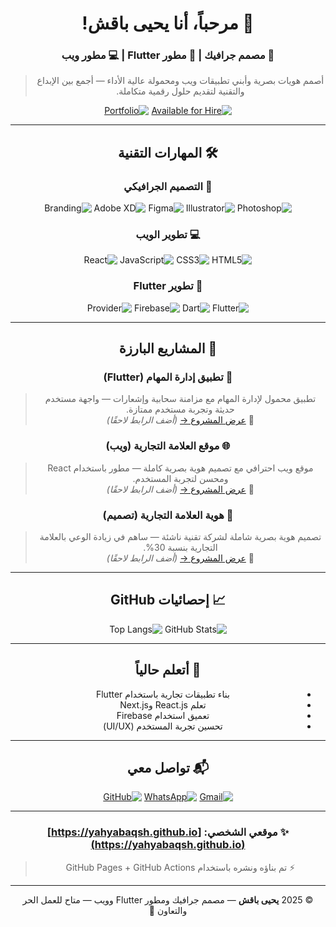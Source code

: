 <!--
✨ هذا الملف يظهر في الصفحة الرئيسية لملفك الشخصي على GitHub!
تم التصميم والتطوير من قبلي — يحيى باقش ❤️
-->

<div dir="rtl" align="center">

# 👋 مرحباً، أنا يحيى باقش!

### 🎨 مصمم جرافيك | 📱 مطور Flutter | 💻 مطور ويب

> أصمم هويات بصرية وأبني تطبيقات ويب ومحمولة عالية الأداء — أجمع بين الإبداع والتقنية لتقديم حلول رقمية متكاملة.

[![Available for Hire](https://img.shields.io/badge/متاح_للعمل_الحر-✓-success?style=for-the-badge)](mailto:yahya2020baqsh@gmail.com)
[![Portfolio](https://img.shields.io/badge/موقعي_الشخصي-عرض_الآن!-blue?style=for-the-badge)](https://yahyabaqsh.github.io)

---

## 🛠️ المهارات التقنية

### 🎨 التصميم الجرافيكي
![Photoshop](https://img.shields.io/badge/Adobe%20Photoshop-31A8FF?logo=adobephotoshop&logoColor=white)
![Illustrator](https://img.shields.io/badge/Adobe%20Illustrator-FF9A00?logo=adobeillustrator&logoColor=white)
![Figma](https://img.shields.io/badge/Figma-F24E1E?logo=figma&logoColor=white)
![Adobe XD](https://img.shields.io/badge/Adobe%20XD-FF61F6?logo=adobexd&logoColor=white)
![Branding](https://img.shields.io/badge/هوية_بصرية-احترافية-black)

### 💻 تطوير الويب
![HTML5](https://img.shields.io/badge/HTML5-E34F26?logo=html5&logoColor=white)
![CSS3](https://img.shields.io/badge/CSS3-1572B6?logo=css3&logoColor=white)
![JavaScript](https://img.shields.io/badge/JavaScript-F7DF1E?logo=javascript&logoColor=black)
![React](https://img.shields.io/badge/React-20232A?logo=react&logoColor=61DAFB)

### 📱 تطوير Flutter
![Flutter](https://img.shields.io/badge/Flutter-02569B?logo=flutter&logoColor=white)
![Dart](https://img.shields.io/badge/Dart-0175C2?logo=dart&logoColor=white)
![Firebase](https://img.shields.io/badge/Firebase-FFCA28?logo=firebase&logoColor=black)
![Provider](https://img.shields.io/badge/State%20Management-Provider-00BFA5)

---

## 🚀 المشاريع البارزة

### 📱 تطبيق إدارة المهام (Flutter)
> تطبيق محمول لإدارة المهام مع مزامنة سحابية وإشعارات — واجهة مستخدم حديثة وتجربة مستخدم ممتازة.  
🔗 [عرض المشروع →]() *(أضف الرابط لاحقًا)*

### 🌐 موقع العلامة التجارية (ويب)
> موقع ويب احترافي مع تصميم هوية بصرية كاملة — مطور باستخدام React ومحسن لتجربة المستخدم.  
🔗 [عرض المشروع →]() *(أضف الرابط لاحقًا)*

### 🎨 هوية العلامة التجارية (تصميم)
> تصميم هوية بصرية شاملة لشركة تقنية ناشئة — ساهم في زيادة الوعي بالعلامة التجارية بنسبة 30%.  
🔗 [عرض المشروع →]() *(أضف الرابط لاحقًا)*

---

## 📈 إحصائيات GitHub

![GitHub Stats](https://github-readme-stats.vercel.app/api?username=yahyabaqsh&show_icons=true&theme=radical&locale=ar)
![Top Langs](https://github-readme-stats.vercel.app/api/top-langs/?username=yahyabaqsh&layout=compact&theme=dark)

---

## 🎯 أتعلم حالياً

- بناء تطبيقات تجارية باستخدام Flutter
- تعلم React.js وNext.js
- تعميق استخدام Firebase
- تحسين تجربة المستخدم (UI/UX)

---

## 📬 تواصل معي

[![Gmail](https://img.shields.io/badge/البريد-ارسل_لي!-red?logo=gmail&logoColor=white)](mailto:yahya2020baqsh@gmail.com)
[![WhatsApp](https://img.shields.io/badge/واتساب-تواصل_مباشر-25D366?logo=whatsapp&logoColor=white)](https://wa.me/967771807813)
[![GitHub](https://img.shields.io/badge/GitHub-100000?logo=github&logoColor=white)](https://github.com/yahyabaqsh)

---

### ✨ موقعي الشخصي: [https://yahyabaqsh.github.io](https://yahyabaqsh.github.io)

> ⚡ تم بناؤه ونشره باستخدام GitHub Pages + GitHub Actions

---

© 2025 **يحيى باقش** — مصمم جرافيك ومطور Flutter وويب — متاح للعمل الحر والتعاون 🚀

</div>
